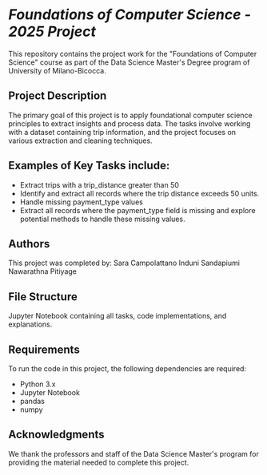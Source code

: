 # *Foundations of Computer Science - 2025 Project*

This repository contains the project work for the "Foundations of Computer Science" course as part of the Data Science Master's Degree program of University of Milano-Bicocca.

## Project Description
The primary goal of this project is to apply foundational computer science principles to extract insights and process data.
The tasks involve working with a dataset containing trip information, and the project focuses on various extraction and cleaning techniques.

## Examples of Key Tasks include:
- Extract trips with a trip_distance greater than 50
- Identify and extract all records where the trip distance exceeds 50 units.
- Handle missing payment_type values
- Extract all records where the payment_type field is missing and explore potential methods to handle these missing values.

## Authors
This project was completed by:
Sara Campolattano
Induni Sandapiumi Nawarathna Pitiyage

## File Structure
Jupyter Notebook containing all tasks, code implementations, and explanations.

## Requirements
To run the code in this project, the following dependencies are required:
- Python 3.x
- Jupyter Notebook
- pandas
- numpy

## Acknowledgments
We thank the professors and staff of the Data Science Master's program for providing the material needed to complete this project.
